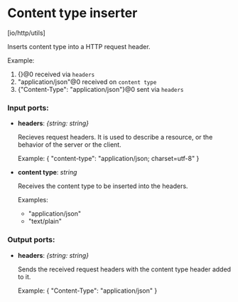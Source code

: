 # Content type inserter

[io/http/utils]

Inserts content type into a HTTP request header.

Example:
1. {}@0 received via `headers`
2. "application/json"@0 received on `content type`
3. {"Content-Type": "application/json"}@0 sent via `headers`

### Input ports:

* __headers__: _{string: string}_

    Recieves request headers. It is  used to describe a resource, or the behavior of the server or the client.
    
    Example:
    {
      "content-type": "application/json; charset=utf-8"
    }



* __content type__: _string_

    Receives the content type to be inserted into the headers.
    
    Examples:
    * "application/json"
    * "text/plain"
    
    



### Output ports:

* __headers__: _{string: string}_

    Sends the received request headers with the content type header added to it.
    
    Example:
    {
      "Content-Type": "application/json"
    }



